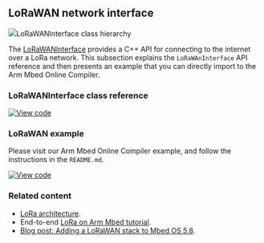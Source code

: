 <h2 id="lorawan-api">LoRaWAN network interface</h2>

<span class="images">![](https://os-doc-builder.test.mbed.com/docs/development/mbed-os-api-doxy/class_lo_ra_w_a_n_interface.png)<span>LoRaWANInterface class hierarchy</span></span>

The [LoRaWANInterface](https://os-doc-builder.test.mbed.com/docs/development/mbed-os-api-doxy/class_lo_ra_w_a_n_interface.html) provides a C++ API for connecting to the internet over a LoRa network. This subsection explains the `LoRaWAnInterface` API reference and then presents an example that you can directly import to the Arm Mbed Online Compiler.

### LoRaWANInterface class reference

[![View code](https://www.mbed.com/embed/?type=library)](http://os-doc-builder.test.mbed.com/docs/development/mbed-os-api-doxy/class_lo_ra_w_a_n_interface.html)

### LoRaWAN example

Please visit our Arm Mbed Online Compiler example, and follow the instructions in the `README.md`.

[![View code](https://www.mbed.com/embed/?url=https://os.mbed.com/teams/mbed-os-examples/code/mbed-os-example-lorawan/)](https://os.mbed.com/teams/mbed-os-examples/code/mbed-os-example-lorawan/file/315a26cd0165/main.cpp)

### Related content

- [LoRa architecture](/docs/development/reference/lora-tech.html).
- End-to-end [LoRa on Arm Mbed tutorial](/docs/development/tutorials/LoRa-tutorial.html).
- [Blog post: Adding a LoRaWAN stack to Mbed OS 5.8](https://os.mbed.com/blog/entry/Adding-a-LoRaWAN-stack-to-Mbed-OS-58/).
